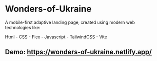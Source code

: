 # Wonders-of-Ukraine

A mobile-first adaptive landing page, created using modern web technologies like:

Html - CSS - Flex - Javascript - TailwindCSS - Vite

## Demo: https://wonders-of-ukraine.netlify.app/
